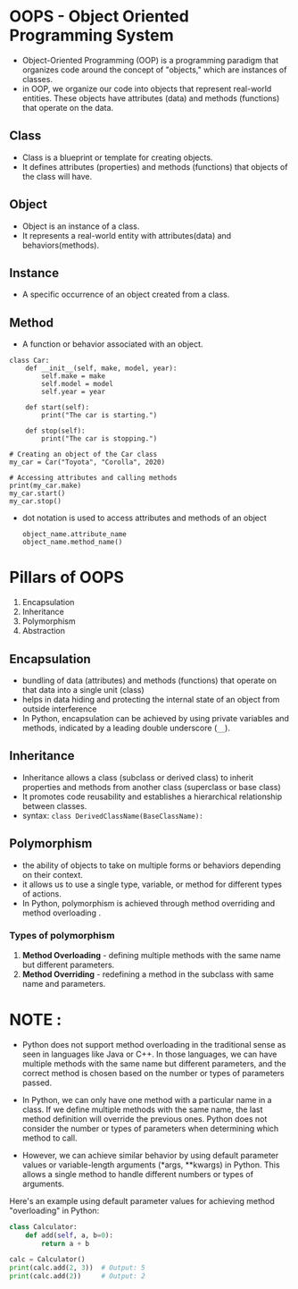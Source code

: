 # OOPS - Object Oriented Programming System 
- Object-Oriented Programming (OOP) is a programming paradigm that organizes code around the concept of "objects," which are instances of classes.
- in OOP, we organize our code into objects that represent real-world entities. These objects have attributes (data) and methods (functions) that operate on the data.

## Class
- Class is a blueprint or template for creating objects.
- It defines attributes (properties) and methods (functions) that objects of the class will have.
  
## Object
- Object is an instance of a class.
- It represents a real-world entity with attributes(data) and behaviors(methods).

## Instance
- A specific occurrence of an object created from a class.

## Method
- A function or behavior associated with an object.

```
class Car:
    def __init__(self, make, model, year):
        self.make = make
        self.model = model
        self.year = year

    def start(self):
        print("The car is starting.")

    def stop(self):
        print("The car is stopping.")

# Creating an object of the Car class
my_car = Car("Toyota", "Corolla", 2020)

# Accessing attributes and calling methods
print(my_car.make)
my_car.start()
my_car.stop()
```
- dot notation is used to access attributes and methods of an object 
  ```
  object_name.attribute_name
  object_name.method_name()
  ```


# Pillars of OOPS
1. Encapsulation
2. Inheritance
3. Polymorphism
4. Abstraction

## Encapsulation
- bundling of data (attributes) and methods (functions) that operate on that data into a single unit (class)
- helps in data hiding and protecting the internal state of an object from outside interference
- In Python, encapsulation can be achieved by using private variables and methods, indicated by a leading double underscore (`__`).

## Inheritance
- Inheritance allows a class (subclass or derived class) to inherit properties and methods from another class (superclass or base class)
- It promotes code reusability and establishes a hierarchical relationship between classes.
- syntax: ```class DerivedClassName(BaseClassName):```

## Polymorphism
- the ability of objects to take on multiple forms or behaviors depending on their context.
- it allows us to use a single type, variable, or method for different types of actions.
- In Python, polymorphism is achieved through method overriding  and method overloading .

###  Types of polymorphism
1. **Method Overloading** - defining multiple methods with the same name but different parameters.
2. **Method Overriding** - redefining a method in the subclass with same name and parameters.


# NOTE : 
- Python does not support method overloading in the traditional sense as seen in languages like Java or C++. In those languages, we can have multiple methods with the same name but different parameters, and the correct method is chosen based on the number or types of parameters passed.

- In Python, we can only have one method with a particular name in a class. If we define multiple methods with the same name, the last method definition will override the previous ones. Python does not consider the number or types of parameters when determining which method to call.

- However, we can achieve similar behavior by using default parameter values or variable-length arguments (*args, **kwargs) in Python. This allows a single method to handle different numbers or types of arguments.

Here's an example using default parameter values for achieving method "overloading" in Python:

```python
class Calculator:
    def add(self, a, b=0):
        return a + b

calc = Calculator()
print(calc.add(2, 3))  # Output: 5
print(calc.add(2))     # Output: 2
```